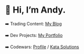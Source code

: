 # 👋 Hi, I’m Andy.

➡️ Trading Content: [My Blog](https://www.andrew-c.me)

➡️ Dev Projects: [My Portfolio](https://www.andrew-c.dev)

➡️ Codewars: [Profile](https://www.codewars.com/users/acolbourne/) / [Kata Solutions](https://www.codewars.com/users/acolbourne/completed_solutions)
